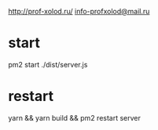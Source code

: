http://prof-xolod.ru/
info-profxolod@mail.ru

# start
 pm2 start ./dist/server.js

# restart
yarn && yarn build && pm2 restart server